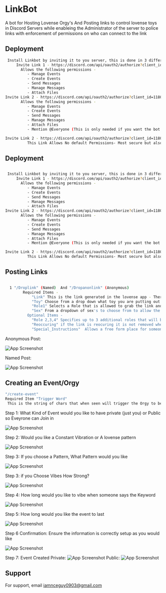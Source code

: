 
# LinkBot

A bot for Hosting Lovense Orgy's And Posting links to control lovense toys in Discord Servers while enableing the Administrator of the server to police links with enforcement of permissions on who can connect to the link



## Deployment

```bash
 Install Linkbot by inviting it to you server, this is done in 3 different invites,
     Invite Link 1 - https://discord.com/api/oauth2/authorize?client_id=1180169543130300557&permissions=17600776022016&scope=bot 
       Allows the following permissions - 
          - Manage Events
          - Create Events
          - Send Messages
          - Manage Messages
          - Attach Files
Invite Link 2 - https://discord.com/api/oauth2/authorize?client_id=1180169543130300557&permissions=17600776153088&scope=bot
       Allows the following permissions - 
          - Manage Events
          - Create Events
          - Send Messages
          - Manage Messages
          - Attach Files
          - Mention @Everyone (This is only needed if you want the bot to ping everyone when a link is dropped that everyone can use

Invite Link 2 - https://discord.com/api/oauth2/authorize?client_id=1180169543130300557&permissions=0&scope=bot
          This Link Allows No default Permissions- Most secure but also requires you to setup all the permissions manually


```
    
## Deployment

```bash

 Install Linkbot by inviting it to you server, this is done in 3 different invites,
     Invite Link 1 - https://discord.com/api/oauth2/authorize?client_id=1180169543130300557&permissions=17600776022016&scope=bot 
       Allows the following permissions - 
          - Manage Events
          - Create Events
          - Send Messages
          - Manage Messages
          - Attach Files
Invite Link 2 - https://discord.com/api/oauth2/authorize?client_id=1180169543130300557&permissions=17600776153088&scope=bot
       Allows the following permissions - 
          - Manage Events
          - Create Events
          - Send Messages
          - Manage Messages
          - Attach Files
          - Mention @Everyone (This is only needed if you want the bot to ping everyone when a link is dropped that everyone can use

Invite Link 2 - https://discord.com/api/oauth2/authorize?client_id=1180169543130300557&permissions=0&scope=bot
          This Link Allows No default Permissions- Most secure but also requires you to setup all the permissions manually


```
    
## Posting Links
```bash

  1 "/Droplink" (Named)  And "/Dropanonlink" (Anonymous)
        Required Items - 
            "Link" This is the link generated in the lovense app - There is security in this link to ensure the link is pointed to the correct endpoint.
            "Toy" Choose from a drop down what toy you are putting out to be played with
            "Role1" Selects a Role that is allowed to grab the link and be mentioned when the user creates the link
            "Sex" From a dropdown of sex's to choose from to allow the person grabbing the link to know the sex of the person they are playing with
          Optional Items -
            "Role 2,3,4" Specifies up to 3 additional roles that will be mentioned and will be allowed to get the link.
            "Reoccuring" if the link is reocuring it is not removed when the link is claimed
            "Special_Instructions"  Allows a free form place for someone to put free form instructions to be displayed on the link
```
Anonymous Post:

![App Screenshot](https://github.com/MrNiceGuy0903/linkBot/blob/main/Images/Anonymous-Post.jpg)

Named Post:

![App Screenshot](https://github.com/MrNiceGuy0903/linkBot/blob/main/Images/Named-Post.jpg)
## Creating an Event/Orgy
```bash
"/create-event"
Required Item "Trigger Word"
 This is the string of chars that when seen will trigger the Orgy to begin.  Then selection begins
```


Step 1: What Kind of Event would you like to have private (just you) or Public so Eveyrone can Join in

![App Screenshot](https://github.com/MrNiceGuy0903/linkBot/blob/main/Images/Start.jpg)

Step 2: Would you like a Constant Vibration or A lovense pattern

![App Screenshot](https://github.com/MrNiceGuy0903/linkBot/blob/main/Images/Pattern-Vibe.jpg)

Step 3: If you choose a Pattern, What Pattern would you like

![App Screenshot](https://github.com/MrNiceGuy0903/linkBot/blob/main/Images/Choose-Pattern.jpg)


Step 3: if you Choose Vibes How Strong?

![App Screenshot](https://github.com/MrNiceGuy0903/linkBot/blob/main/Images/vibes.jpg)

Step 4: How long would you like to vibe when someone says the Keyword

![App Screenshot](https://github.com/MrNiceGuy0903/linkBot/blob/main/Images/Pattern-Runtime.jpg)

Step 5: How long would you like the event to last

![App Screenshot](https://github.com/MrNiceGuy0903/linkBot/blob/main/Images/Runtime.jpg)

Step 6 Confirmation: Ensure the information is correctly setup as you would like

![App Screenshot](https://github.com/MrNiceGuy0903/linkBot/blob/main/Images/Private-Confirmation.jpg)

Step 7: Event Created
Private:
![App Screenshot](https://github.com/MrNiceGuy0903/linkBot/blob/main/Images/Private-Event.jpg)
Public:
![App Screenshot](https://github.com/MrNiceGuy0903/linkBot/blob/main/Images/Public-Event.jpg)
## Support

For support, email iamnceguy0903@gmail.com



